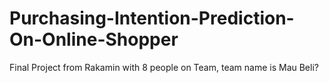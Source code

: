 # Purchasing-Intention-Prediction-On-Online-Shopper
Final Project from Rakamin with 8 people on Team, team name is Mau Beli?
